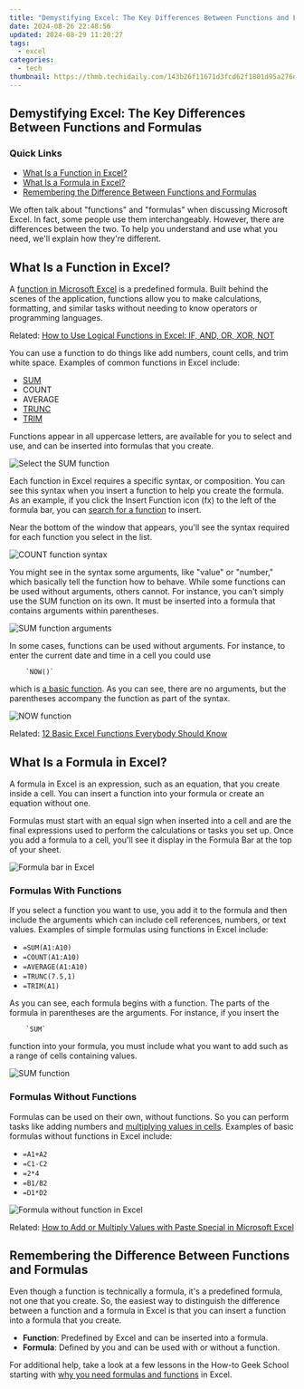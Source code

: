 ```yaml
---
title: "Demystifying Excel: The Key Differences Between Functions and Formulas"
date: 2024-08-26 22:48:56
updated: 2024-08-29 11:20:27
tags:
  - excel
categories:
  - tech
thumbnail: https://thmb.techidaily.com/143b26f11671d3fcd62f1801d95a276dc9ebb60e21671842dafed2c03929e7c2.jpg
---
```


## Demystifying Excel: The Key Differences Between Functions and Formulas

### Quick Links

* [What Is a Function in Excel?](https://facebook-clips.techidaily.com/new-setting-the-stage-for-seamless-video-playback-in-facebook-network-for-2024/)
* [What Is a Formula in Excel?](https://instagram-videos.techidaily.com/new-clockwise-conversions-transform-your-instagram-posts-through-rotation-for-2024/)
* [Remembering the Difference Between Functions and Formulas](https://screen-activity-recording.techidaily.com/new-expert-tips-for-effortless-screen-recording-on-android-for-2024/)

 We often talk about "functions" and "formulas" when discussing Microsoft Excel. In fact, some people use them interchangeably. However, there are differences between the two. To help you understand and use what you need, we'll explain how they're different.

##  What Is a Function in Excel?

 A [function in Microsoft Excel](https://extra-skills.techidaily.com/in-2024-spark-engagement-the-ultimate-list-of-video-text-effects/) is a predefined formula. Built behind the scenes of the application, functions allow you to make calculations, formatting, and similar tasks without needing to know operators or programming languages.

Related: [How to Use Logical Functions in Excel: IF, AND, OR, XOR, NOT](https://extra-skills.techidaily.com/in-2024-spark-engagement-the-ultimate-list-of-video-text-effects/) 

 You can use a function to do things like add numbers, count cells, and trim white space. Examples of common functions in Excel include:

* [SUM](https://instagram-videos.techidaily.com/updated-steps-to-instagram-verification-and-fan-growth-in-under-150-characters/)
* COUNT
* AVERAGE
* [TRUNC](https://windows11.techidaily.com/balancing-cpu-and-memory-use-after-news-downloads/)
* [TRIM](https://graphic-issues.techidaily.com/regaining-access-to-nvidia-writable-displays/)

 Functions appear in all uppercase letters, are available for you to select and use, and can be inserted into formulas that you create.

![Select the SUM function](https://static1.howtogeekimages.com/wordpress/wp-content/uploads/2021/11/SumFunction-ExcelFunctionsFormulas.png) 

 Each function in Excel requires a specific syntax, or composition. You can see this syntax when you insert a function to help you create the formula. As an example, if you click the Insert Function icon (fx) to the left of the formula bar, you can [search for a function](https://win11.techidaily.com/renaissance-pc-refresh-with-atlasos/) to insert.

 Near the bottom of the window that appears, you'll see the syntax required for each function you select in the list.

![COUNT function syntax](https://static1.howtogeekimages.com/wordpress/wp-content/uploads/2021/11/CountSyntax-ExcelFunctionsFormulas.png) 

 You might see in the syntax some arguments, like "value" or "number," which basically tell the function how to behave. While some functions can be used without arguments, others cannot. For instance, you can't simply use the SUM function on its own. It must be inserted into a formula that contains arguments within parentheses.

![SUM function arguments](https://static1.howtogeekimages.com/wordpress/wp-content/uploads/2021/11/SumArguments-ExcelFunctionsFormulas.png) 

 In some cases, functions can be used without arguments. For instance, to enter the current date and time in a cell you could use 

        `NOW()`
    
 which is [a basic function](https://visual-screen-recording.techidaily.com/in-2024-a-step-by-step-recorder-for-discord-enthusiasts/). As you can see, there are no arguments, but the parentheses accompany the function as part of the syntax.

![NOW function](https://static1.howtogeekimages.com/wordpress/wp-content/uploads/2021/11/NowFunction-ExcelFunctionsFormulas.png) 

Related: [12 Basic Excel Functions Everybody Should Know](https://visual-screen-recording.techidaily.com/in-2024-a-step-by-step-recorder-for-discord-enthusiasts/) 

##  What Is a Formula in Excel?

 A formula in Excel is an expression, such as an equation, that you create inside a cell. You can insert a function into your formula or create an equation without one.

 Formulas must start with an equal sign when inserted into a cell and are the final expressions used to perform the calculations or tasks you set up. Once you add a formula to a cell, you'll see it display in the Formula Bar at the top of your sheet.

![Formula bar in Excel](https://static1.howtogeekimages.com/wordpress/wp-content/uploads/2021/11/FormulaBar-ExcelFunctionsFormulas.png) 

###  Formulas With Functions

 If you select a function you want to use, you add it to the formula and then include the arguments which can include cell references, numbers, or text values. Examples of simple formulas using functions in Excel include:

* `=SUM(A1:A10)`
* `=COUNT(A1:A10)`
* `=AVERAGE(A1:A10)`
* `=TRUNC(7.5,1)`
* `=TRIM(A1)`

 As you can see, each formula begins with a function. The parts of the formula in parentheses are the arguments. For instance, if you insert the 

        `SUM`
    
 function into your formula, you must include what you want to add such as a range of cells containing values.

![SUM function](https://static1.howtogeekimages.com/wordpress/wp-content/uploads/2021/11/Sum-ExcelFunctionsFormulas.png) 

###  Formulas Without Functions

 Formulas can be used on their own, without functions. So you can perform tasks like adding numbers and [multiplying values in cells](https://extra-support.techidaily.com/2024-approved-step-by-step-perfectly-sharing-your-photography-on-youtube/). Examples of basic formulas without functions in Excel include:

* `=A1+A2`
* `=C1-C2`
* `=2*4`
* `=B1/B2`
* `=D1*D2`

![Formula without function in Excel](https://static1.howtogeekimages.com/wordpress/wp-content/uploads/2021/11/Formula-ExcelFunctionsFormulas.png) 

Related: [How to Add or Multiply Values with Paste Special in Microsoft Excel](https://extra-support.techidaily.com/2024-approved-step-by-step-perfectly-sharing-your-photography-on-youtube/) 

##  Remembering the Difference Between Functions and Formulas

 Even though a function is technically a formula, it's a predefined formula, not one that you create. So, the easiest way to distinguish the difference between a function and a formula in Excel is that you can insert a function into a formula that you create.

* **Function**: Predefined by Excel and can be inserted into a formula.
* **Formula**: Defined by you and can be used with or without a function.

 For additional help, take a look at a few lessons in the How-to Geek School starting with [why you need formulas and functions](https://fox-helps.techidaily.com/new-2024-approved-safety-features-evaluated-in-syma-x8c/) in Excel.

<ins class="adsbygoogle"
     style="display:block"
     data-ad-format="autorelaxed"
     data-ad-client="ca-pub-7571918770474297"
     data-ad-slot="1223367746"></ins>



<ins class="adsbygoogle"
     style="display:block"
     data-ad-client="ca-pub-7571918770474297"
     data-ad-slot="8358498916"
     data-ad-format="auto"
     data-full-width-responsive="true"></ins>
